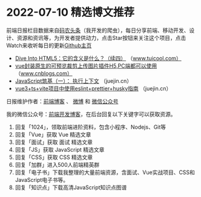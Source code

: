 # 2022-07-10 精选博文推荐

前端日报栏目数据来自[码农头条](http://hao.caibaojian.com.cn/)（我开发的爬虫），每日分享前端、移动开发、设计、资源和资讯等，为开发者提供动力，点击Star按钮来关注这个项目，点击Watch来收听每日的更新[Github主页](https://github.com/kujian/frontendDaily)
* [Dive Into HTML5：它的含义是什么？（续四）](http://www.tuicool.com/articles/hit/2Yzu2mA) （www.tuicool.com）
* [vue封装原生的可预览裁剪上传图片插件H5,PC端都可以使用](https://www.cnblogs.com/SadicZhou/p/16460609.html) （www.cnblogs.com）
* [JavaScript筑基（一）： 执行上下文](https://juejin.cn/post/7118292682899718152) （juejin.cn）
* [vue3+ts+vite项目中使用eslint+prettier+husky指南](https://juejin.cn/post/7118294114734440455) （juejin.cn）

日报维护作者：[前端博客](http://caibaojian.com.cn/) 、 [微博](http://weibo.com/kujian) 和 [微信公众号](https://open.weixin.qq.com/qr/code?username=caibaojian_com)

我的微信公众号：[前端开发博客](https://open.weixin.qq.com/qr/code?username=caibaojian_com)，在后台回复以下关键字可以获取资源。

1. 回复「1024」，领取前端进阶资料，包含小程序、Nodejs、Git等
2. 回复「Vue」获取 Vue 精选文章
3. 回复「面试」获取 面试 精选文章
4. 回复「JS」获取 JavaScript 精选文章
5. 回复「CSS」获取 CSS 精选文章
6. 回复「加群」进入500人前端精英群
7. 回复「电子书」下载我整理的大量前端资源，含面试、Vue实战项目、CSS和JavaScript电子书等。
8. 回复「知识点」下载高清JavaScript知识点图谱